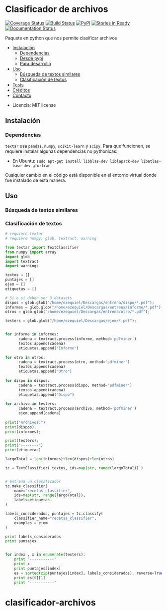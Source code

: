 # Clasificador de archivos

[![Coverage Status](https://coveralls.io/repos/github/datosgobar/textar/badge.svg?branch=master)](https://coveralls.io/github/datosgobar/textar?branch=master)
[![Build Status](https://travis-ci.org/datosgobar/textar.svg?branch=master)](https://travis-ci.org/datosgobar/textar)
[![PyPI](https://badge.fury.io/py/textar.svg)](http://badge.fury.io/py/textar)
[![Stories in Ready](https://badge.waffle.io/datosgobar/textar.png?label=ready&title=Ready)](https://waffle.io/datosgobar/textar)
[![Documentation Status](http://readthedocs.org/projects/textar/badge/?version=latest)](http://textar.readthedocs.org/en/latest/?badge=latest)

Paquete en python que nos permite clasificar archivos

<!-- START doctoc generated TOC please keep comment here to allow auto update -->
<!-- DON'T EDIT THIS SECTION, INSTEAD RE-RUN doctoc TO UPDATE -->

- [Instalación](#instalaci%C3%B3n)
  - [Dependencias](#dependencias)
  - [Desde pypi](#desde-pypi)
  - [Para desarrollo](#para-desarrollo)
- [Uso](#uso)
  - [Búsqueda de textos similares](#b%C3%BAsqueda-de-textos-similares)
  - [Clasificación de textos](#clasificaci%C3%B3n-de-textos)
- [Tests](#tests)
- [Créditos](#cr%C3%A9ditos)
- [Contacto](#contacto)

<!-- END doctoc generated TOC please keep comment here to allow auto update -->

* Licencia: MIT license

## Instalación

### Dependencias

`textar` usa `pandas`, `numpy`, `scikit-learn` y `scipy`. Para que funcionen, se requiere instalar algunas dependencias no pythonicas:

* En Ubuntu: `sudo apt-get install libblas-dev liblapack-dev libatlas-base-dev gfortran`


Cualquier cambio en el código está disponible en el entorno virtual donde fue instalado de esta manera.

## Uso

### Búsqueda de textos similares



### Clasificación de textos

```python
# requiere textar
# requiere numpy, glob, textract, warning

from textar import TextClassifier
from numpy import array
import glob
import textract
import warnings

textos = []
puntajes = []
ejem = []
etiquetas = []

# Si o si deben ser 3 datasets
dispos = glob.glob("/home/ezequiel/Descargas/entrena/dispo/*.pdf");
informes = glob.glob("/home/ezequiel/Descargas/entrena/informe/*.pdf");
otros = glob.glob("/home/ezequiel/Descargas/entrena/otro/*.pdf");

testers = glob.glob("/home/ezequiel/Descargas/ejem/*.pdf");


for informe in informes:
      cadena = textract.process(informe, method='pdfminer')
      textos.append(cadena)
      etiquetas.append("Informe")
      
for otro in otros:
      cadena = textract.process(otro, method='pdfminer')
      textos.append(cadena)
      etiquetas.append("Otro")
      
for dispo in dispos:
      cadena = textract.process(dispo, method='pdfminer')
      textos.append(cadena)   
      etiquetas.append("Dispo")   
      
for archivo in testers:
      cadena = textract.process(archivo, method='pdfminer')
      ejem.append(cadena)      
      
print("Archivos:")
print(dispos);
print(informes);

print(testers);
print("--------")
print(etiquetas)

largoTotal = len(informes)+len(dispos)+len(otros)

tc = TextClassifier( textos, ids=map(str, range(largoTotal)) )


# entrena un clasificador
tc.make_classifier(
    name="recetas_classifier",
    ids=map(str, range(largoTotal)),
    labels=etiquetas
)

labels_considerados, puntajes = tc.classify(
    classifier_name="recetas_classifier", 
    examples = ejem
)

print labels_considerados
print puntajes


for index , x in enumerate(testers):
    print "-----------"
    print x
    print puntajes[index]
    es = sorted(zip(puntajes[index], labels_considerados), reverse=True)
    print es[0][1]
    print "-----------"


```

# clasificador-archivos
